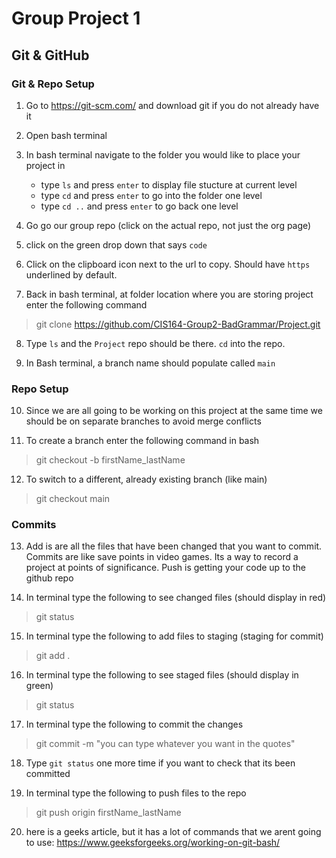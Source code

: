 # Group Project 1

## Git & GitHub
### Git & Repo Setup

1. Go to https://git-scm.com/ and download git if you do not already have it

2. Open bash terminal

3. In bash terminal navigate to the folder you would like to place your project in
    - type `ls` and press `enter` to display file stucture at current level
    - type `cd` and press `enter` to go into the folder one level
    - type `cd ..` and press `enter` to go back one level

4. Go go our group repo (click on the actual repo, not just the org page)

5. click on the green drop down that says `code`

6. Click on the clipboard icon next to the url to copy. Should have `https` underlined by default.  

7. Back in bash terminal, at folder location where you are storing project enter the following command
> git clone https://github.com/CIS164-Group2-BadGrammar/Project.git

8. Type `ls` and the `Project` repo should be there.  `cd` into the repo.

9. In Bash terminal, a branch name should populate called `main`

### Repo Setup

10. Since we are all going to be working on this project at the same time we should be on separate branches to avoid merge conflicts

11.  To create a branch enter the following command in bash
> git checkout -b firstName_lastName

12. To switch to a different, already existing branch (like main)
> git checkout main

### Commits

13. Add is are all the files that have been changed that you want to commit. Commits are like save points in video games.  Its a way to record a project at points of significance. Push is getting your code up to the github repo

14. In terminal type the following to see changed files (should display in red)
> git status

15. In terminal type the following to add files to staging (staging for commit)
> git add .

16. In terminal type the following to see staged files (should display in green)
> git status

17. In terminal type the following to commit the changes
> git commit -m "you can type whatever you want in the quotes"

18. Type `git status` one more time if you want to check that its been committed

19. In terminal type the following to push files to the repo
> git push origin firstName_lastName 

20. here is a geeks article, but it has a lot of commands that we arent going to use: https://www.geeksforgeeks.org/working-on-git-bash/
